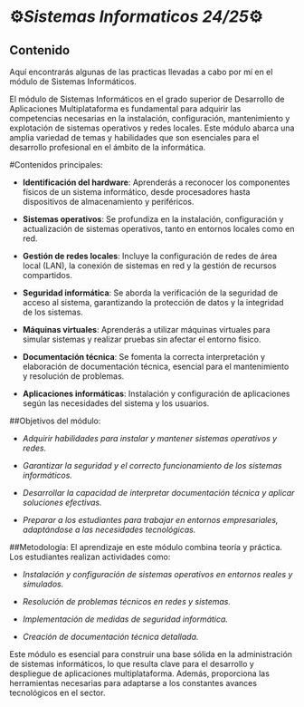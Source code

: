 # ⚙️*Sistemas Informaticos 24/25*⚙️

## Contenido
Aquí encontrarás algunas de las practicas llevadas a cabo por mí en el módulo de Sistemas Informáticos.

El módulo de Sistemas Informáticos en el grado superior de Desarrollo de Aplicaciones Multiplataforma es fundamental para adquirir las competencias necesarias en la instalación, configuración, mantenimiento y explotación de sistemas operativos y redes locales. Este módulo abarca una amplia variedad de temas y habilidades que son esenciales para el desarrollo profesional en el ámbito de la informática.

#Contenidos principales:
- **Identificación del hardware**: Aprenderás a reconocer los componentes físicos de un sistema informático, desde procesadores hasta dispositivos de almacenamiento y periféricos.

- **Sistemas operativos**: Se profundiza en la instalación, configuración y actualización de sistemas operativos, tanto en entornos locales como en red.

- **Gestión de redes locales**: Incluye la configuración de redes de área local (LAN), la conexión de sistemas en red y la gestión de recursos compartidos.

- **Seguridad informática**: Se aborda la verificación de la seguridad de acceso al sistema, garantizando la protección de datos y la integridad de los sistemas.

- **Máquinas virtuales**: Aprenderás a utilizar máquinas virtuales para simular sistemas y realizar pruebas sin afectar el entorno físico.

- **Documentación técnica**: Se fomenta la correcta interpretación y elaboración de documentación técnica, esencial para el mantenimiento y resolución de problemas.

- **Aplicaciones informáticas**: Instalación y configuración de aplicaciones según las necesidades del sistema y los usuarios.

##Objetivos del módulo:
- *Adquirir habilidades para instalar y mantener sistemas operativos y redes.*

- *Garantizar la seguridad y el correcto funcionamiento de los sistemas informáticos.*

- *Desarrollar la capacidad de interpretar documentación técnica y aplicar soluciones efectivas.*

- *Preparar a los estudiantes para trabajar en entornos empresariales, adaptándose a las necesidades tecnológicas.*

##Metodología:
El aprendizaje en este módulo combina teoría y práctica. Los estudiantes realizan actividades como:

- *Instalación y configuración de sistemas operativos en entornos reales y simulados.*

- *Resolución de problemas técnicos en redes y sistemas.*

- *Implementación de medidas de seguridad informática.*

- *Creación de documentación técnica detallada.*

Este módulo es esencial para construir una base sólida en la administración de sistemas informáticos, lo que resulta clave para el desarrollo y despliegue de aplicaciones multiplataforma. Además, proporciona las herramientas necesarias para adaptarse a los constantes avances tecnológicos en el sector.
